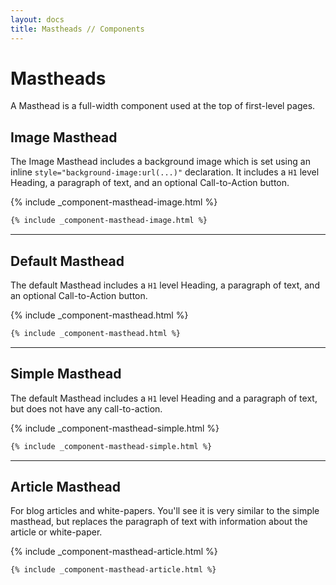 ```yaml
---
layout: docs
title: Mastheads // Components
---
```


# Mastheads

A Masthead is a full-width component used at the top of first-level pages.

## Image Masthead

The Image Masthead includes a background image which is set using an inline `style="background-image:url(...)"` declaration. It includes a `H1` level Heading, a paragraph of text, and an optional Call-to-Action button.

{% include _component-masthead-image.html %}

```html
{% include _component-masthead-image.html %}
```

----

## Default Masthead

The default Masthead includes a `H1` level Heading, a paragraph of text, and an optional Call-to-Action button.

{% include _component-masthead.html %}

```html
{% include _component-masthead.html %}
```

----

## Simple Masthead

The default Masthead includes a `H1` level Heading and a paragraph of text, but does not have any call-to-action.

{% include _component-masthead-simple.html %}

```html
{% include _component-masthead-simple.html %}
```

----

## Article Masthead

For blog articles and white-papers. You'll see it is very similar to the simple masthead, but replaces the paragraph of text with information about the article or white-paper.


{% include _component-masthead-article.html %}

```html
{% include _component-masthead-article.html %}
```
